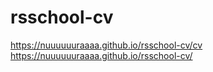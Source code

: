 # rsschool-cv
https://nuuuuuuraaaa.github.io/rsschool-cv/cv <br>
https://nuuuuuuraaaa.github.io/rsschool-cv/
